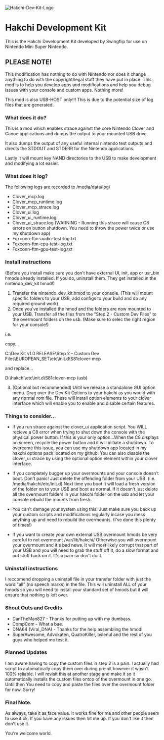 ![Hakchi-Dev-Kit-Logo](https://i.imgur.com/5lqfcvz.png)
# Hakchi Development Kit
This is the Hakchi Development Kit developed by Swingflip for use on Nintendo Mini Super Nintendo. 
## PLEASE NOTE!
This modification has nothing to do with Nintendo nor does it change anything to do with the copyright/legal stuff they have put in place. This mod is to help you develop apps and modifications and help you debug issues with your console and custom apps. Nothing more!

This mod is also USB-HOST only!!! This is due to the potential size of log files that are generated.

### What does it do?

This is a mod which enables strace against the core Nintendo Clover and Canoe applications and dumps the output to your mounted USB drive.

It also dumps the output of any useful internal nintendo test outputs and directs the STDOUT and STDERR for the Nintendo applications.

Lastly it will mount key NAND directories to the USB to make development and modifying a lot easier.

### What does it log?

The following logs are recorded to /media/data/log/ 

- Clover_mcp.log
- Clover_mcp_runtime.log
- Clover_mcp_strace.log
- Clover_ui.log
- Clover_ui_runtime.log
- Clover_ui_strace.log (WARNING - Running this strace will cause C8 errors on button shutdown. You need to throw the power twice or use my shutdown app)
- Foxconn-ftm-audio-test-log.txt
- Foxconn-ftm-cpu-test-log.txt
- Foxconn-ftm-gpu-test-log.txt

### Install instructions

(Before you install make sure you don't have external UI, init, app or usr_bin hmods already installed. If you do, uninstall them. They get installed in the nintendo_dev_kit hmod!)

1. Transfer the nintendo_dev_kit.hmod to your console. (This will mount specific folders to your USB, add configs to your build and do any required ground work)
2. Once you've installed the hmod and the folders are now mounted to your USB. Transfer all the files from the "Step 2 - Custom Dev Files" to the overmount folders on the usb. (Make sure to selec the right region for your console!)

i.e.

copy...

C:\Dev Kit v1.0 RELEASE\Step 2 - Custom Dev Files\EUROPEAN_SET\etc\init.d\S81clover-mcp 

and replace...

D:\hakchi\etc\init.d\S81clover-mcp (usb)

3. (Optional but recommended) Until we release a standalone GUI option menu. Drag over the Dev Kit Options to your hakchi as you would with any normal rom file. These will install option elements to your clover interface which will enable you to enable and disable certain features.

### Things to consider...

- If you run strace against the clover_ui application script. You WILL recieve a C8 error when trying to shut down the console with the physical power button. If this is your only option...When the C8 displays on screen, recycle the power button and it will initiate a shutdown. To overcome this issue, you can use my shutdown app located in my hakchi options pack located on my github. You can also disable the clover_ui strace by using the optional option element within your clover interface.

- If you completely bugger up your overmounts and your console doesn't boot. Don't panic! Just delete the offending folder from your USB. (i.e. /media/hakchi/etc/init.d) Next time you boot it will load a fresh version of the folder on to your USB and boot as normal. If it doesn't just delete all the overmount folders in your hakchi folder on the usb and let your console rebuild the mounts from fresh.

- You can't damage your system using this! Just make sure you back up your custom scripts and modifications regularly incase you mess anything up and need to rebuild the overmounts. (I've done this plenty of times!)

- If you want to create your own external USB overmount hmods be very careful to not overmount /var/lib/hakchi/ Otherwise you will overmount your overmount and it's bad news. It will most likely corrupt that part of your USB and you will need to grab the stuff off it, do a slow format and put stuff back on it. It's a pain so don't do it.

### Uninstall instructions

I reccomend dropping a uninstall file in your transfer folder with just the word "all" (no speech marks) in the file. This will uninstall ALL of your hmods so you will need to install your standard set of hmods but it will ensure that nothing is left over.

### Shout Outs and Credits

- DanTheMan827 - Thanks for putting up with my dumbass.
- CompCom - What a bae.
- DNA64 (Viral_DNA) - Thanks for the help assembling the hmod!
- SuperAwesome, Advokaten, QuatroKiller, bslenul and the rest of you guys who helped me test it.

### Planned Updates

I am aware having to copy the custom files in step 2 is a pain. I actually had script to automatically copy them over during preinit however it wasn't 100% reliable. I will revisit this at another stage and make it so it automatically installs the custom files ontop of the overmount in one go. Until then You need to copy and paste the files over the overmount folder for now. Sorry!

### Final Note.

As always, take it as face value. It works fine for me and other people seem to use it ok. If you have any issues then hit me up. If you don't like it then don't use it.

You're welcome world.

